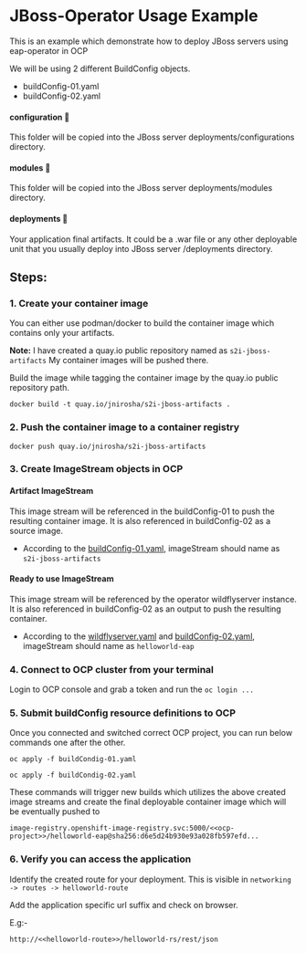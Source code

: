 # JBoss-Operator Usage Example
This is an example which demonstrate how to deploy JBoss servers using eap-operator in OCP

We will be using 2 different BuildConfig objects.
- buildConfig-01.yaml
- buildConfig-02.yaml


#### configuration 📁

This folder will be copied into the JBoss server deployments/configurations directory.

#### modules 📁

This folder will be copied into the JBoss server deployments/modules directory.

#### deployments 📁

Your application final artifacts. It could be a .war file or any other deployable unit that you usually deploy into
JBoss server /deployments directory.


## Steps:

### 1. Create your container image
You can either use podman/docker to build the container image
which contains only your artifacts.

**Note:** I have created a quay.io public repository named as `s2i-jboss-artifacts`
My container images will be pushed there.

Build the image while tagging the container image by the quay.io public repository path.
```
docker build -t quay.io/jnirosha/s2i-jboss-artifacts . 
```

### 2. Push the container image to a container registry
```
docker push quay.io/jnirosha/s2i-jboss-artifacts
```

### 3. Create ImageStream objects in OCP
#### Artifact ImageStream

This image stream will be referenced in the buildConfig-01 to push the resulting container image.
It is also referenced in buildConfig-02 as a source image.

- According to the [buildConfig-01.yaml](https://github.com/JudeNiroshan/jboss-operator-usage-example/blob/089f07cd24959558bc716604ce3ba2da8758cbd1/buildConfig-01.yaml#L34), imageStream should name as `s2i-jboss-artifacts`

#### Ready to use ImageStream

This image stream will be referenced by the operator wildflyserver instance. It is also
referenced in buildConfig-02 as an output to push the resulting container.

- According to the [wildflyserver.yaml](https://github.com/JudeNiroshan/jboss-operator-usage-example/blob/79d83ef4ec136fe5d84d23acb98eee17100cbdb4/wildflyserver.yaml#L6) and [buildConfig-02.yaml](https://github.com/JudeNiroshan/jboss-operator-usage-example/blob/1f620cbbe226c6d96dbc6055841eb2121508cc59/buildConfig-02.yaml#L9), imageStream should name as `helloworld-eap`

### 4. Connect to OCP cluster from your terminal
Login to OCP console and grab a token and run the `oc login ...`

### 5. Submit buildConfig resource definitions to OCP

Once you connected and switched correct OCP project, you can 
run below commands one after the other.

```
oc apply -f buildCondig-01.yaml

oc apply -f buildCondig-02.yaml
```

These commands will trigger new builds which utilizes the above 
created image streams and create the final deployable container image
which will be eventually pushed to

`image-registry.openshift-image-registry.svc:5000/<<ocp-project>>/helloworld-eap@sha256:d6e5d24b930e93a028fb597efd...`

### 6. Verify you can access the application

Identify the created route for your deployment. This is visible 
in `networking -> routes -> helloworld-route`

Add the application specific url suffix and check on browser.

E.g:-
```
http://<<helloworld-route>>/helloworld-rs/rest/json
```
